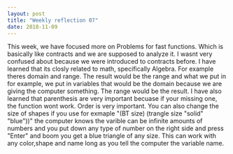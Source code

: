 ```yaml
---
layout: post
title: "Weekly reflection 07"
date: 2018-11-09
---
```


This week, we have focused more on Problems for fast functions. Which is basically like contracts and we are supposed to analyze it. I wasnt very confused about because we were introduced to contracts before. I have learned that its closly related to math, specifically Algebra. For example theres domain and range. The result would be the range and what we put in for example, we put in variables that would be the domain because we are giving the computer something. The range would be the result. I have also learned that parenthesis are very important becuase if your missing one, the function wont work. Order is very important. You can also change the size of shapes if you use for exmaple "(BT size) (trangle size "solid" "blue"))" the computer knows the varible can be infinite amounts of numbers and you put down any type of number on the right side and press "Enter" and boom you get a blue triangle of any size. This can work with any color,shape and name long as you tell the computer the variable name. 
